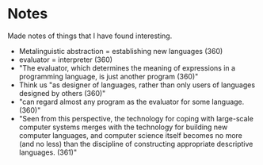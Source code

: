 # Notes

Made notes of things that I have found interesting.

* Metalinguistic abstraction = establishing new languages (360)
* evaluator = interpreter (360)
* "The evaluator, which determines the meaning of expressions in a programming language, is just another program (360)"
* Think us "as designer of languages, rather than only users of languages designed by others (360)"
* "can regard almost any program as the evaluator for some language. (360)"
* "Seen from this perspective, the technology for coping with large-scale computer systems merges with the technology for building new computer languages, 
and computer science itself becomes no more (and no less) than the discipline of constructing appropriate descriptive languages. (361)"
